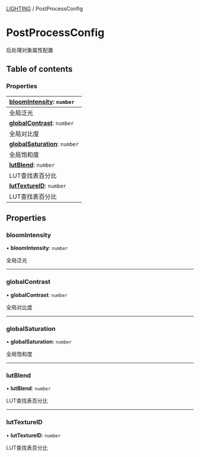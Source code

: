 [LIGHTING](../groups/LIGHTING.LIGHTING.md) / PostProcessConfig

# PostProcessConfig <Badge type="tip" text="Class" /> <Score text="PostProcessConfig" />

后处理对象属性配置

## Table of contents

### Properties <Score text="Properties" /> 
| **[bloomIntensity](mw.PostProcessConfig.md#bloomintensity)**: `number`  |
| :-----|
| 全局泛光|
| **[globalContrast](mw.PostProcessConfig.md#globalcontrast)**: `number`  |
| 全局对比度|
| **[globalSaturation](mw.PostProcessConfig.md#globalsaturation)**: `number`  |
| 全局饱和度|
| **[lutBlend](mw.PostProcessConfig.md#lutblend)**: `number`  |
| LUT查找表百分比|
| **[lutTextureID](mw.PostProcessConfig.md#luttextureid)**: `number`  |
| LUT查找表百分比|

## Properties

### bloomIntensity <Score text="bloomIntensity" /> 

• **bloomIntensity**: `number`

全局泛光

___

### globalContrast <Score text="globalContrast" /> 

• **globalContrast**: `number`

全局对比度

___

### globalSaturation <Score text="globalSaturation" /> 

• **globalSaturation**: `number`

全局饱和度

___

### lutBlend <Score text="lutBlend" /> 

• **lutBlend**: `number`

LUT查找表百分比

___

### lutTextureID <Score text="lutTextureID" /> 

• **lutTextureID**: `number`

LUT查找表百分比
